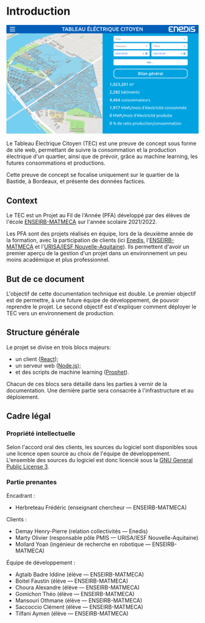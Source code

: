 # Introduction

![page d'accueil](home.png)

Le Tableau Électrique Citoyen (TEC) est une preuve de concept sous forme de site web, permettant de suivre la consommation et la production électrique d'un quartier, ainsi que de prévoir, grâce au machine learning, les futures consommations et productions.

Cette preuve de concept se focalise uniquement sur le quartier de la Bastide, à Bordeaux, et présente des données factices.

## Context

Le TEC est un Projet au Fil de l'Année (PFA) développé par des élèves de l'école [ENSEIRB-MATMECA](https://enseirb-matmeca.bordeaux-inp.fr/fr) sur l'année scolaire 2021/2022.

Les PFA sont des projets réalisés en équipe, lors de la deuxième année de la formation, avec la participation de clients (ici [Enedis](https://www.enedis.fr/), l'[ENSEIRB-MATMECA](https://enseirb-matmeca.bordeaux-inp.fr/fr) et l'[URISA/IESF Nouvelle-Aquitaine](https://www.iesf-na.fr/)).
Ils permettent d'avoir un premier aperçu de la gestion d'un projet dans un environnement un peu moins académique et plus professionnel.

## But de ce document

L'objectif de cette documentation technique est double.
Le premier objectif est de permettre, à une future équipe de développement, de pouvoir reprendre le projet.
Le second objectif est d'expliquer comment déployer le TEC vers un environnement de production.

## Structure générale

Le projet se divise en trois blocs majeurs:

- un client ([React](https://reactjs.org/));
- un serveur web ([Node.js](https://nodejs.org/en/));
- et des scripts de machine learning ([Prophet](https://facebook.github.io/prophet/)).

Chacun de ces blocs sera détaillé dans les parties à vernir de la documentation.
Une dernière partie sera consacrée à l'infrastructure et au déploiement.

## Cadre légal

### Propriété intellectuelle

Selon l'accord oral des clients, les sources du logiciel sont disponibles sous une licence open source au choix de l'équipe de développement.
L'ensemble des sources du logiciel est donc licencié sous la [GNU General Public License 3](https://www.gnu.org/licenses/gpl-3.0.en.html).

### Partie prenantes

Encadrant :

- Herbreteau Frédéric (enseignant chercheur — ENSEIRB-MATMECA)

Clients :

- Demay Henry-Pierre (relation collectivités — Enedis)
- Marty Olivier (responsable pôle PMIS — URISA/IESF Nouvelle-Aquitaine)
- Mollard Yoan (ingénieur de recherche en robotique — ENSEIRB-MATMECA)

Équipe de développement :

- Agtaib Badre Iddine (élève — ENSEIRB-MATMECA)
- Boitel Faustin (élève — ENSEIRB-MATMECA)
- Choura Alexandre  (élève — ENSEIRB-MATMECA)
- Gomichon Théo (élève — ENSEIRB-MATMECA)
- Mansouri Othmane (élève — ENSEIRB-MATMECA)
- Saccoccio Clément (élève — ENSEIRB-MATMECA)
- Tilfani Aymen (élève — ENSEIRB-MATMECA)